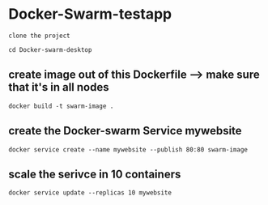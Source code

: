 # Docker-Swarm-testapp


``` clone the project ```

``` cd Docker-swarm-desktop ```

## create image out of this Dockerfile --> make sure that it's in all nodes
``` docker build -t swarm-image . ```

## create the Docker-swarm Service mywebsite
``` docker service create --name mywebsite --publish 80:80 swarm-image ```

## scale the serivce in 10 containers 
``` docker service update --replicas 10 mywebsite ```
